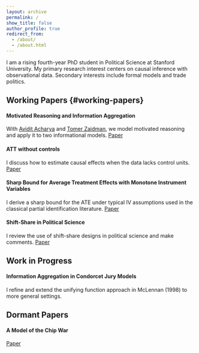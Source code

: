 ```yaml
---
layout: archive
permalink: /
show_title: false
author_profile: true
redirect_from: 
  - /about/
  - /about.html
---
```


I am a rising fourth-year PhD student in Political Science at Stanford University. My primary research interest centers on causal inference with observational data. Secondary interests include formal models and trade politics. 

## Working Papers {#working-papers}

#### Motivated Reasoning and Information Aggregation
With [Avidit Acharya](https://aviditacharya.humsci.stanford.edu/) and [Tomer Zaidman](https://www.linkedin.com/in/tomer-zaidman/), we model motivated reasoning and apply it to two informational models. [Paper](http://pyotrr-politics.github.io/assets/files/motivation.pdf)

#### ATT without controls
I discuss how to estimate causal effects when the data lacks control units. [Paper](http://pyotrr-politics.github.io/assets/files/robustatt.pdf)

#### Sharp Bound for Average Treatment Effects with Monotone Instrument Variables
I derive a sharp bound for the ATE under typical IV assumptions used in the classical partial identification literature. [Paper](http://pyotrr-politics.github.io/assets/files/mivmtr.pdf)

#### Shift-Share in Political Science
I review the use of shift-share designs in political science and make comments. [Paper](http://pyotrr-politics.github.io/assets/files/shiftshare.pdf)

## Work in Progress

#### Information Aggregation in Condorcet Jury Models
I refine and extend the unifying function approach in McLennan (1998) to more general settings.

## Dormant Papers 
#### A Model of the Chip War

[Paper](http://pyotrr-politics.github.io/assets/files/political_model_chip_war.pdf)
